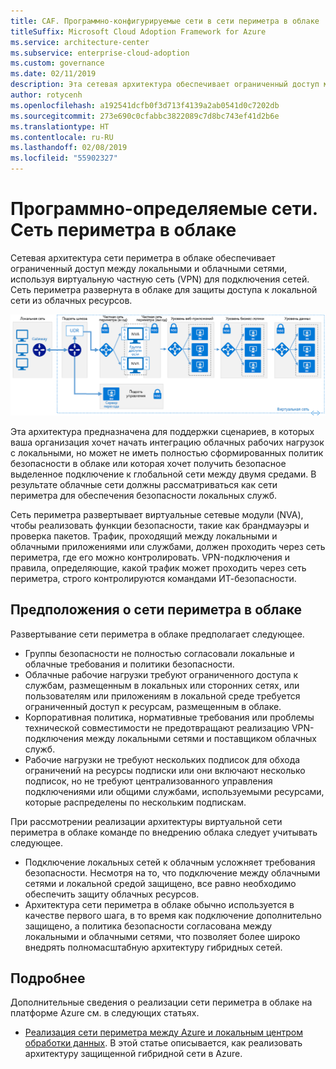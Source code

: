 ```yaml
---
title: CAF. Программно-конфигурируемые сети в сети периметра в облаке
titleSuffix: Microsoft Cloud Adoption Framework for Azure
ms.service: architecture-center
ms.subservice: enterprise-cloud-adoption
ms.custom: governance
ms.date: 02/11/2019
description: Эта сетевая архитектура обеспечивает ограниченный доступ между локальной и облачной сетями
author: rotycenh
ms.openlocfilehash: a192541dcfb0f3d713f4139a2ab0541d0c7202db
ms.sourcegitcommit: 273e690c0cfabbc3822089c7d8bc743ef41d2b6e
ms.translationtype: HT
ms.contentlocale: ru-RU
ms.lasthandoff: 02/08/2019
ms.locfileid: "55902327"
---
```

# <a name="software-defined-networks-cloud-dmz"></a>Программно-определяемые сети. Сеть периметра в облаке

Сетевая архитектура сети периметра в облаке обеспечивает ограниченный доступ между локальными и облачными сетями, используя виртуальную частную сеть (VPN) для подключения сетей. Сеть периметра развернута в облаке для защиты доступа к локальной сети из облачных ресурсов.

![Архитектура защищенной гибридной сети](../../../reference-architectures/dmz/images/dmz-private.png)

Эта архитектура предназначена для поддержки сценариев, в которых ваша организация хочет начать интеграцию облачных рабочих нагрузок с локальными, но может не иметь полностью сформированных политик безопасности в облаке или которая хочет получить безопасное выделенное подключение к глобальной сети между двумя средами. В результате облачные сети должны рассматриваться как сети периметра для обеспечения безопасности локальных служб.

Сеть периметра развертывает виртуальные сетевые модули (NVA), чтобы реализовать функции безопасности, такие как брандмауэры и проверка пакетов. Трафик, проходящий между локальными и облачными приложениями или службами, должен проходить через сеть периметра, где его можно контролировать. VPN-подключения и правила, определяющие, какой трафик может проходить через сеть периметра, строго контролируются командами ИТ-безопасности.

## <a name="cloud-dmz-assumptions"></a>Предположения о сети периметра в облаке

Развертывание сети периметра в облаке предполагает следующее.

- Группы безопасности не полностью согласовали локальные и облачные требования и политики безопасности.
- Облачные рабочие нагрузки требуют ограниченного доступа к службам, размещенным в локальных или сторонних сетях, или пользователям или приложениям в локальной среде требуется ограниченный доступ к ресурсам, размещенным в облаке.
- Корпоративная политика, нормативные требования или проблемы технической совместимости не предотвращают реализацию VPN-подключения между локальными сетями и поставщиком облачных служб.
- Рабочие нагрузки не требуют нескольких подписок для обхода ограничений на ресурсы подписки или они включают несколько подписок, но не требуют централизованного управления подключениями или общими службами, используемыми ресурсами, которые распределены по нескольким подпискам.

При рассмотрении реализации архитектуры виртуальной сети периметра в облаке команде по внедрению облака следует учитывать следующее.

- Подключение локальных сетей к облачным усложняет требования безопасности. Несмотря на то, что подключение между облачными сетями и локальной средой защищено, все равно необходимо обеспечить защиту облачных ресурсов.
- Архитектура сети периметра в облаке обычно используется в качестве первого шага, в то время как подключение дополнительно защищено, а политика безопасности согласована между локальными и облачными сетями, что позволяет более широко внедрять полномасштабную архитектуру гибридных сетей.

## <a name="learn-more"></a>Подробнее

Дополнительные сведения о реализации сети периметра в облаке на платформе Azure см. в следующих статьях.

- [Реализация сети периметра между Azure и локальным центром обработки данных](../../../reference-architectures/dmz/secure-vnet-hybrid.md). В этой статье описывается, как реализовать архитектуру защищенной гибридной сети в Azure.
